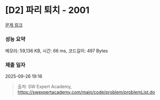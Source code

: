 # [D2] 파리 퇴치 - 2001 

[문제 링크](https://swexpertacademy.com/main/code/problem/problemDetail.do?contestProbId=AV5PzOCKAigDFAUq) 

### 성능 요약

메모리: 59,136 KB, 시간: 66 ms, 코드길이: 497 Bytes

### 제출 일자

2025-09-26 19:16



> 출처: SW Expert Academy, https://swexpertacademy.com/main/code/problem/problemList.do